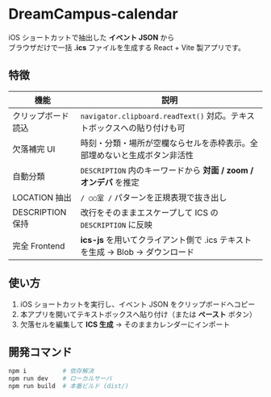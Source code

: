 # DreamCampus-calendar

iOS ショートカットで抽出した **イベント JSON** から  
ブラウザだけで一括 **.ics** ファイルを生成する React + Vite 製アプリです。

## 特徴
| 機能 | 説明 |
|------|------|
| クリップボード読込 | `navigator.clipboard.readText()` 対応。テキストボックスへの貼り付けも可 |
| 欠落補完 UI | 時刻・分類・場所が空欄ならセルを赤枠表示。全部埋めないと生成ボタン非活性 |
| 自動分類 | `DESCRIPTION` 内のキーワードから **対面 / zoom / オンデバ** を推定 |
| LOCATION 抽出 | `/ ○○室 /` パターンを正規表現で抜き出し |
| DESCRIPTION 保持 | 改行をそのままエスケープして ICS の `DESCRIPTION` に反映 |
| 完全 Frontend | **ics-js** を用いてクライアント側で .ics テキストを生成 → Blob → ダウンロード |

## 使い方
1. iOS ショートカットを実行し、イベント JSON をクリップボードへコピー
2. 本アプリを開いてテキストボックスへ貼り付け（または **ペースト** ボタン）
3. 欠落セルを編集して **ICS 生成** → そのままカレンダーにインポート

## 開発コマンド
```bash
npm i          # 依存解決
npm run dev    # ローカルサーバ
npm run build  # 本番ビルド (dist/)
